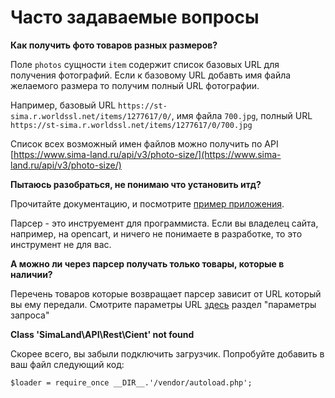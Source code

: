 # Часто задаваемые вопросы

**Как получить фото товаров разных размеров?**

Поле `photos` сущности `item` содержит список базовых URL для получения фотографий. Если к базовому URL добавть имя файла желаемого размера то получим полный URL фотографии.

Например, базовый URL `https://st-sima.r.worldssl.net/items/1277617/0/`, имя файла `700.jpg`, полный URL `https://st-sima.r.worldssl.net/items/1277617/0/700.jpg`

Список всех возможный имен файлов можно получить по API [https://www.sima-land.ru/api/v3/photo-size/](https://www.sima-land.ru/api/v3/photo-size/)

**Пытаюсь разобраться, не понимаю что установить итд?**

Прочитайте документацию, и посмотрите [пример приложения](https://github.com/sima-land/api-php-client/blob/master/parser_example.php).

Парсер - это инструемент для программиста. Если вы владелец сайта, например, на opencart, и ничего не понимаете 
в разработке, то это инструмент не для вас. 


**А можно ли через парсер получать только товары, которые в наличии?**

Перечень товаров которые возвращает парсер зависит от URL который вы ему передали. 
Смотрите параметры URL [здесь](https://www.sima-land.ru/api/v3/help/#Товар) раздел "параметры запроса"

**Class 'SimaLand\API\Rest\Cient' not found**

Скорее всего, вы забыли подключить загрузчик. Попробуйте добавить в ваш файл следующий код:

```
$loader = require_once __DIR__.'/vendor/autoload.php';
```
